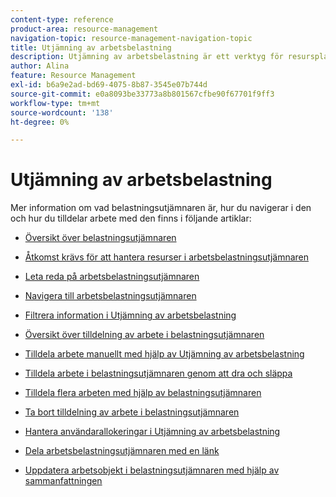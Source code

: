 ```yaml
---
content-type: reference
product-area: resource-management
navigation-topic: resource-management-navigation-topic
title: Utjämning av arbetsbelastning
description: Utjämning av arbetsbelastning är ett verktyg för resursplanering som gör att du kan tilldela arbetsobjekt till dina resurser.
author: Alina
feature: Resource Management
exl-id: b6a9e2ad-bd69-4075-8b87-3545e07b744d
source-git-commit: e0a8093be33773a8b801567cfbe90f67701f9ff3
workflow-type: tm+mt
source-wordcount: '138'
ht-degree: 0%

---
```


# Utjämning av arbetsbelastning

Mer information om vad belastningsutjämnaren är, hur du navigerar i den och hur du tilldelar arbete med den finns i följande artiklar:

* [Översikt över belastningsutjämnaren](../../resource-mgmt/workload-balancer/overview-workload-balancer.md)
* [Åtkomst krävs för att hantera resurser i arbetsbelastningsutjämnaren](../../resource-mgmt/workload-balancer/access-needed-manage-resources-balancer.md)
* [Leta reda på arbetsbelastningsutjämnaren](../../resource-mgmt/workload-balancer/locate-workload-balancer.md)
* [Navigera till arbetsbelastningsutjämnaren](../../resource-mgmt/workload-balancer/navigate-the-workload-balancer.md)
* [Filtrera information i Utjämning av arbetsbelastning](../../resource-mgmt/workload-balancer/filter-information-workload-balancer.md)
* [Översikt över tilldelning av arbete i belastningsutjämnaren](../../resource-mgmt/workload-balancer/assign-work-in-workload-balancer.md)
* [Tilldela arbete manuellt med hjälp av Utjämning av arbetsbelastning](../../resource-mgmt/workload-balancer/assign-work-in-workload-balancer-manually.md)
* [Tilldela arbete i belastningsutjämnaren genom att dra och släppa](../../resource-mgmt/workload-balancer/assign-work-in-workload-balancer-by-drag-and-drop.md)
* [Tilldela flera arbeten med hjälp av belastningsutjämnaren](../../resource-mgmt/workload-balancer/assign-work-in-workload-balancer-in-bulk.md)
* [Ta bort tilldelning av arbete i belastningsutjämnaren](../../resource-mgmt/workload-balancer/unassign-work-in-workload-balancer.md)
* [Hantera användarallokeringar i Utjämning av arbetsbelastning](../../resource-mgmt/workload-balancer/manage-user-allocations-workload-balancer.md)
* [Dela arbetsbelastningsutjämnaren med en länk](../../resource-mgmt/workload-balancer/share-link-for-workload-balancer.md)

   <!--
  <li data-mc-conditions="QuicksilverOrClassic.Draft mode"><a href="../../resource-mgmt/workload-balancer/add-custom-section-for-balancer.md" class="MCXref xref" xrefformat="{para}">Add a custom section to display the Workload Balancer </a> </li>
  -->

   <!--
  <li data-mc-conditions="QuicksilverOrClassic.Draft mode"><a href="../../resource-mgmt/workload-balancer/what-if-scenarios-balancer.md" class="MCXref xref" xrefformat="{para}">Perform 'what-if' scenarios in the Workload Balancer</a> </li>
  -->

* [Uppdatera arbetsobjekt i belastningsutjämnaren med hjälp av sammanfattningen](../../resource-mgmt/workload-balancer/update-items-in-summary-panel-in-workload-balancer.md)
